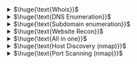 <details>
<summary>$\huge{\text{Whois}}$</summary>

- It is a protocol used for querying databases that store an Internet resource's registered users or assignees
  - website
  - `whois linux.com`
    
<br>
</details>

<details>
<summary>$\huge{\text{DNS Enumeration}}$</summary>

- Manual
  - `dig +short a zonetransfer.me` : list of ipv4 address
  - `dig +short mx zonetransfer.me` : list of email servers
  - `dig +short -x 192.246.126.3` : reverse lookups
  - `dig +short ns zonetransfer.me` : list of DNS servers for the domain
  - `dig axfr zonetransfer.me @nsztm1.digi.ninja.` : get a copy of the zone from the primary server. (**zone transfer attack**)
    - *AXFR offers no authentication, so any client can ask a DNS server for a copy of the entire zone.*
- Automatic
  - dnsdumpster.com
  - dnsrecon (tool)
    
<br>
</details>

<details>
<summary>$\huge{\text{Subdomain enumeration}}$</summary>

- sublist3r : enumerates subdomains using search engines such as Google and using DNSdumpster etc. It support also bruteforce
- `sublist3r -d website.com`
    
<br>
</details>

<details>
<summary>$\huge{\text{Website Recon}}$</summary>

- Web App **Technology** Fingerprinting
  - wappalyzer (extension)
  - builtwith (extension)
  - `whatweb website.com`
- Look for **hidden directory/files**:
  - `http://website.com/robots.txt`
  - `http://website.com/sitemap.xml`
- **WAF** Detection
  - `wafw00f http://website.com -a`
- Download **website source**
  - httrack
- **Google Dorks**
  - site,filetype,inurl,intitle,cache
  - *exploit-db.com/google-hacking-database*
- **waybackmachine**
  - *web.archive.org*

<br>
</details>

<details>
<summary>$\huge{\text{All in one}}$</summary>

- **amass** : network mapping and external asset discovery using open source information gathering and active reconnaissance techniques
- **sitereport.netcraft.com** : gives a lot of information about a domain
- **theHarvester** : gathers names, emails, IPs, subdomains, and URLs by using multiple public resources
  - `theHarvester -d example.com -b google,linkedin,dnsdumpster,duckduckgo`
    
<br>
</details>

<details>
<summary>$\huge{\text{Host Discovery (nmap)}}$</summary>
  
- `nmap -sn 192.168.1.0/24`
  - The default host discovery done with -sn consists of an **ICMP echo request**
  - But when a privileged user tries to scan targets on a local ethernet network, **ARP requests** are used
- `nmap -sn -PS 192.168.1.5`
  - This option sends an empty TCP packet with the SYN flag set. The default destination port is 80
    - NOTE: you should also use other ports to better detect hosts... `nmap -sn -PS22-25 192.168.1.5`
- Other options
  - `-PA` (ACK flag is set instead of the SYN flag). Default port: 80
  - `-PU` (sends a UDP packet). Default port: 40125
  - `-PY` (sends an SCTP packet). Default port: 80
    
<br>
</details>

<details>
<summary>$\huge{\text{Port Scanning (nmap)}}$</summary>
  
-  Use nmap documentation to understand the differences between port scans
- `nmap -p- 192.168.1.5` : Scan all TCP ports
- Suggestion for udp scan: `nmap -sU --top-ports 25 <ip>`
<br>

**Script engine** : For more info read nmap documentation
- `--script <filename>|<category>|<directory>|<expression>`
- `-sC`: Runs a script scan using the default script set. It is the equivalent of --script=default
  - NOTE: there are many categories. Some of the scripts in this category are considered intrusive and may not run on a network target without permissions. 
- `nmap --script "default or safe"` : Load all scripts that are in the default, safe, or both categories.
    
<br>
</details>



